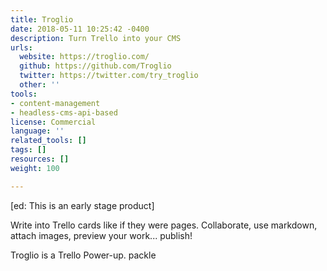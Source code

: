 ```yaml
---
title: Troglio
date: 2018-05-11 10:25:42 -0400
description: Turn Trello into your CMS
urls:
  website: https://troglio.com/
  github: https://github.com/Troglio
  twitter: https://twitter.com/try_troglio
  other: ''
tools:
- content-management
- headless-cms-api-based
license: Commercial
language: ''
related_tools: []
tags: []
resources: []
weight: 100

---
```

\[ed: This is an early stage product\]

Write into Trello cards like if they were pages. Collaborate, use markdown, attach images, preview your work... publish!

Troglio is a Trello Power-up. packle